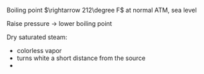 Boiling point $\rightarrow 212\degree F$ at normal ATM, sea level

Raise pressure -> lower boiling point

Dry saturated steam:
- colorless vapor
- turns white a short distance from the source
- 
